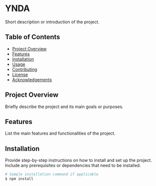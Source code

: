 # YNDA 
Short description or introduction of the project.

## Table of Contents

- [Project Overview](#project-overview)
- [Features](#features)
- [Installation](#installation)
- [Usage](#usage)
- [Contributing](#contributing)
- [License](#license)
- [Acknowledgements](#acknowledgements)

## Project Overview

Briefly describe the project and its main goals or purposes.

## Features

List the main features and functionalities of the project.

## Installation

Provide step-by-step instructions on how to install and set up the project. Include any prerequisites or dependencies that need to be installed.

```bash
# Sample installation command if applicable
$ npm install
